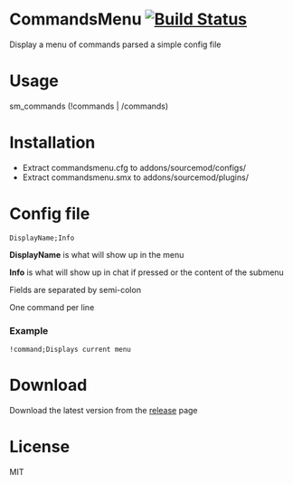 # CommandsMenu [![Build Status](https://travis-ci.org/RumbleFrog/CommandsMenu.svg?branch=master)](https://travis-ci.org/RumbleFrog/CommandsMenu)
Display a menu of commands parsed a simple config file

# Usage
sm_commands (!commands | /commands)

# Installation

- Extract commandsmenu.cfg to addons/sourcemod/configs/
- Extract commandsmenu.smx to addons/sourcemod/plugins/

# Config file

```
DisplayName;Info
```

**DisplayName** is what will show up in the menu

**Info** is what will show up in chat if pressed or the content of the submenu

Fields are separated by semi-colon

One command per line

### Example

```
!command;Displays current menu
```

# Download 

Download the latest version from the [release](https://github.com/RumbleFrog/CommandsMenu/releases) page

# License
MIT
